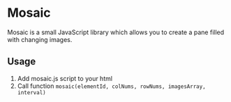 # Mosaic
Mosaic is a small JavaScript library which allows you to create a pane filled with changing images.

## Usage
1. Add mosaic.js script to your html
2. Call function ```mosaic(elementId, colNums, rowNums, imagesArray, interval)```
